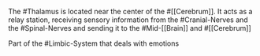 The #Thalamus is located near the center of the #[[Cerebrum]]. It acts as a relay station, receiving sensory information from the #Cranial-Nerves and the #Spinal-Nerves and sending it to the #Mid-[[Brain]] and #[[Cerebrum]] 

Part of the #Limbic-System that deals with emotions